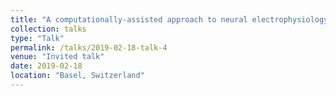 ```yaml
---
title: "A computationally-assisted approach to neural electrophysiology"
collection: talks
type: "Talk"
permalink: /talks/2019-02-18-talk-4
venue: "Invited talk"
date: 2019-02-18
location: "Basel, Switzerland"
---
```

